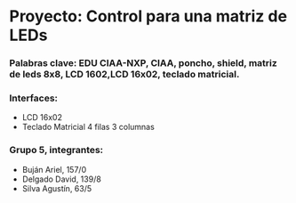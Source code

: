 # Proyecto: Control para una matriz de LEDs

### Palabras clave: EDU CIAA-NXP, CIAA, poncho, shield, matriz de leds 8x8, LCD 1602,LCD 16x02, teclado matricial.

### Interfaces:
- LCD 16x02
- Teclado Matricial 4 filas 3 columnas

### Grupo 5, integrantes:
- Buján Ariel,   157/0
- Delgado David, 139/8
- Silva Agustín, 63/5
